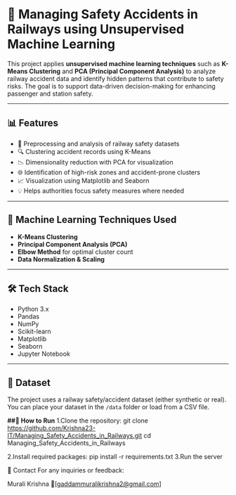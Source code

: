 # 🚉 Managing Safety Accidents in Railways using Unsupervised Machine Learning

This project applies **unsupervised machine learning techniques** such as **K-Means Clustering** and **PCA (Principal Component Analysis)** to analyze railway accident data and identify hidden patterns that contribute to safety risks. The goal is to support data-driven decision-making for enhancing passenger and station safety.

---

## 📊 Features

- 📁 Preprocessing and analysis of railway safety datasets  
- 🔍 Clustering accident records using K-Means  
- 📉 Dimensionality reduction with PCA for visualization  
- 🌐 Identification of high-risk zones and accident-prone clusters  
- 📈 Visualization using Matplotlib and Seaborn  
- 💡 Helps authorities focus safety measures where needed

---

## 🧠 Machine Learning Techniques Used

- **K-Means Clustering**  
- **Principal Component Analysis (PCA)**  
- **Elbow Method** for optimal cluster count  
- **Data Normalization & Scaling**

---

## 🛠️ Tech Stack

- Python 3.x  
- Pandas  
- NumPy  
- Scikit-learn  
- Matplotlib  
- Seaborn  
- Jupyter Notebook

---

## 📂 Dataset

The project uses a railway safety/accident dataset (either synthetic or real).  
You can place your dataset in the `/data` folder or load from a CSV file.

**##🚀 How to Run**
1.Clone the repository:
git clone https://github.com/Krishna23-IT/Managing_Safety_Accidents_in_Railways.git
cd Managing_Safety_Accidents_in_Railways

2.Install required packages:
pip install -r requirements.txt
3.Run the server

📧 Contact
For any inquiries or feedback:

Murali Krishna
📧[gaddammuralikrishna2@gmail.com]
